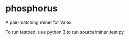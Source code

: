# phosphorus
A pair-matching miner for Valex


To run testbed, use python 3 to run source/miner\_test.py

